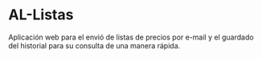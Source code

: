 # AL-Listas
Aplicación web para el envió de listas de precios por e-mail y el guardado del historial para su consulta de una manera rápida.
